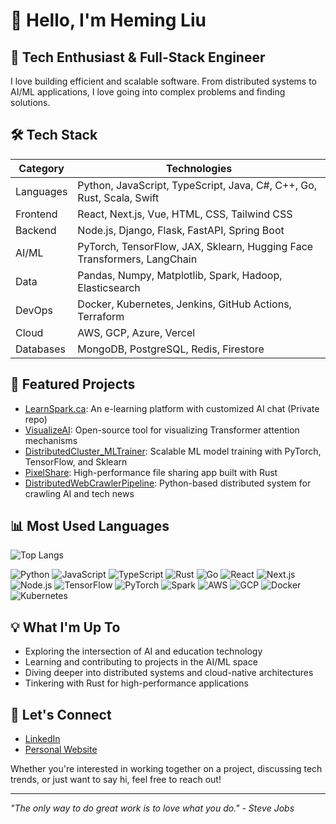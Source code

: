 # 👋 Hello, I'm Heming Liu

## 🚀 Tech Enthusiast & Full-Stack Engineer

I love building efficient and scalable software. From distributed systems to AI/ML applications, I love going into complex problems and finding solutions.

## 🛠 Tech Stack

| Category | Technologies |
|----------|--------------|
| Languages | Python, JavaScript, TypeScript, Java, C#, C++, Go, Rust, Scala, Swift |
| Frontend | React, Next.js, Vue, HTML, CSS, Tailwind CSS |
| Backend | Node.js, Django, Flask, FastAPI, Spring Boot |
| AI/ML | PyTorch, TensorFlow, JAX, Sklearn, Hugging Face Transformers, LangChain |
| Data | Pandas, Numpy, Matplotlib, Spark, Hadoop, Elasticsearch |
| DevOps | Docker, Kubernetes, Jenkins, GitHub Actions, Terraform |
| Cloud | AWS, GCP, Azure, Vercel |
| Databases | MongoDB, PostgreSQL, Redis, Firestore |

## 🌟 Featured Projects

- [LearnSpark.ca](https://github.com/heming277/LearnSpark): An e-learning platform with customized AI chat (Private repo)
- [VisualizeAI](https://github.com/heming277/VisualizeAI): Open-source tool for visualizing Transformer attention mechanisms
- [DistributedCluster_MLTrainer](https://github.com/heming277/DistributedCluster_MLTrainer): Scalable ML model training with PyTorch, TensorFlow, and Sklearn
- [PixelShare](https://github.com/heming277/pixelshare): High-performance file sharing app built with Rust
- [DistributedWebCrawlerPipeline](https://github.com/heming277/DistributedWebCrawlerPipeline): Python-based distributed system for crawling AI and tech news


## 📊 Most Used Languages

![Top Langs](https://github-readme-stats.vercel.app/api/top-langs/?username=heming277&layout=compact&langs_count=10&hide=html,css)

![Python](https://img.shields.io/badge/-Python-3776AB?style=flat-square&logo=Python&logoColor=white)
![JavaScript](https://img.shields.io/badge/-JavaScript-F7DF1E?style=flat-square&logo=javascript&logoColor=black)
![TypeScript](https://img.shields.io/badge/-TypeScript-007ACC?style=flat-square&logo=typescript&logoColor=white)
![Rust](https://img.shields.io/badge/-Rust-000000?style=flat-square&logo=Rust&logoColor=white)
![Go](https://img.shields.io/badge/-Go-00ADD8?style=flat-square&logo=go&logoColor=white)
![React](https://img.shields.io/badge/-React-61DAFB?style=flat-square&logo=react&logoColor=black)
![Next.js](https://img.shields.io/badge/-Next.js-000000?style=flat-square&logo=next.js&logoColor=white)
![Node.js](https://img.shields.io/badge/-Node.js-339933?style=flat-square&logo=node.js&logoColor=white)
![TensorFlow](https://img.shields.io/badge/-TensorFlow-FF6F00?style=flat-square&logo=TensorFlow&logoColor=white)
![PyTorch](https://img.shields.io/badge/-PyTorch-EE4C2C?style=flat-square&logo=pytorch&logoColor=white)
![Spark](https://img.shields.io/badge/-Spark-E25A1C?style=flat-square&logo=apache-spark&logoColor=white)
![AWS](https://img.shields.io/badge/-AWS-232F3E?style=flat-square&logo=amazon-aws)
![GCP](https://img.shields.io/badge/-GCP-4285F4?style=flat-square&logo=google-cloud&logoColor=white)
![Docker](https://img.shields.io/badge/-Docker-2496ED?style=flat-square&logo=docker&logoColor=white)
![Kubernetes](https://img.shields.io/badge/-Kubernetes-326CE5?style=flat-square&logo=kubernetes&logoColor=white)

## 💡 What I'm Up To

- Exploring the intersection of AI and education technology
- Learning and contributing to projects in the AI/ML space
- Diving deeper into distributed systems and cloud-native architectures
- Tinkering with Rust for high-performance applications

## 🤝 Let's Connect

- [LinkedIn](https://www.linkedin.com/in/heming-liu-a8173418b/) 
- [Personal Website](https://snowysky.vercel.app)

Whether you're interested in working together on a project, discussing tech trends, or just want to say hi, feel free to reach out!

---

*"The only way to do great work is to love what you do." - Steve Jobs*
